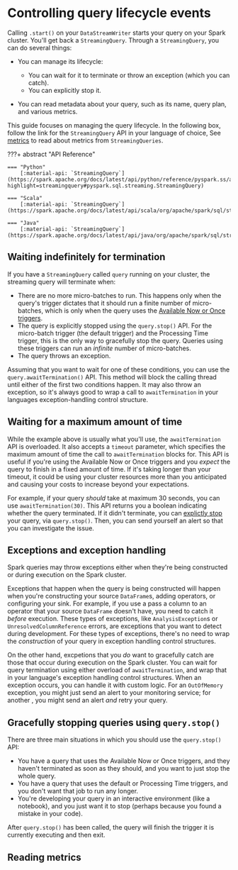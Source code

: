 # Controlling query lifecycle events

Calling `.start()` on your `DataStreamWriter` starts your query on your Spark cluster. You'll get back a `StreamingQuery`. Through a `StreamingQuery`, you can do several things:

- You can manage its lifecycle:

    - You can wait for it to terminate or throw an exception (which you can catch).
    - You can explicitly stop it.

- You can read metadata about your query, such as its name, query plan, and various metrics.

This guide focuses on managing the query lifecycle. In the following box, follow the link for the `StreamingQuery` API in your language of choice, See [metrics]() to read about metrics from `StreamingQueries`.

???+ abstract "API Reference"

    === "Python"
        [:material-api: `StreamingQuery`](https://spark.apache.org/docs/latest/api/python/reference/pyspark.ss/api/pyspark.sql.streaming.StreamingQuery.html?highlight=streamingquery#pyspark.sql.streaming.StreamingQuery)

    === "Scala"
        [:material-api: `StreamingQuery`](https://spark.apache.org/docs/latest/api/scala/org/apache/spark/sql/streaming/StreamingQuery.html)
        
    === "Java"
        [:material-api: `StreamingQuery`](https://spark.apache.org/docs/latest/api/java/org/apache/spark/sql/streaming/StreamingQuery.html)
    
## Waiting indefinitely for termination

If you have a `StreamingQuery` called `query` running on your cluster, the streaming query will terminate when:

- There are no more micro-batches to run. This happens only when the query's trigger dictates that it should run a finite number of micro-batches, which is only when the query uses the [Available Now or Once triggers](../stream_options/triggers.md).
- The query is explicitly stopped using the `query.stop()` API. For the micro-batch trigger (the default trigger) and the Processing Time trigger, this is the only way to gracefully stop the query. Queries using these triggers can run an _infinite_ number of micro-batches. 
- The query throws an exception.

Assuming that you want to wait for one of these conditions, you can use the `query.awaitTermination()` API. This method will block the calling thread until either of the first two conditions happen. It may also throw an exception, so it's always good to wrap a call to `awaitTermination` in your languages exception-handling control structure.

## Waiting for a maximum amount of time

While the example above is usually what you'll use, the `awaitTermination` API is overloaded. It also accepts a `timeout` parameter, which specifies the maximum amount of time the call to `awaitTermination` blocks for. This API is useful if you're using the Available Now or Once triggers and you _expect_ the query to finish in a fixed amount of time. If it's taking longer than your timeout, it could be using your cluster resources more than you anticipated and causing your costs to increase beyond your expectations.

For example, if your query _should_ take at maximum 30 seconds, you can use `awaitTermination(30)`. This API returns you a boolean indicating whether the query terminated. If it didn't terminate, you can [explictly stop]() your query, via `query.stop()`. Then, you can send yourself an alert so that you can investigate the issue.

<!-- TODO(neil): Example -->

## Exceptions and exception handling

Spark queries may throw exceptions either when they're being constructed or during execution on the Spark cluster.

Exceptions that happen when the query is being constructed will happen when you're constructing your source `DataFrame`s, adding operators, or configuring your sink. For example, if you use a pass a column to an operator that your source `DataFrame` doesn't have, you need to catch it _before_ execution. These types of exceptions, like `AnalysisException`s or `UnresolvedColumnReference` errors, are exceptions that you want to detect during development. For these types of exceptions, there's no need to wrap the _construction_ of your query in exception handling control structures.

On the other hand, excpetions that you _do_ want to gracefully catch are those that occur during execution on the Spark cluster. You can wait for query termination using either overload of `awaitTermination`, and wrap that in your language's exception handling control structures. When an exception occurs, you can handle it with custom logic. For an `OutOfMemory` exception, you might just send an alert to your monitoring service; for another <!-- TODO(neil), which? --->, you might send an alert _and_ retry your query.

<!-- TODO(neil): Example -->

## Gracefully stopping queries using `query.stop()`

There are three main situations in which you should use the `query.stop()` API:

- You have a query that uses the Available Now or Once triggers, and they haven't terminated as soon as they should, and you want to just stop the whole query.
- You have a query that uses the default or Processing Time triggers, and you don't want that job to run any longer.
- You're developing your query in an interactive environment (like a notebook), and you just want it to stop (perhaps because you found a mistake in your code).

After `query.stop()` has been called, the query will finish the trigger it is currently executing and then exit.

## Reading metrics

<!-- TODO(neil) -->